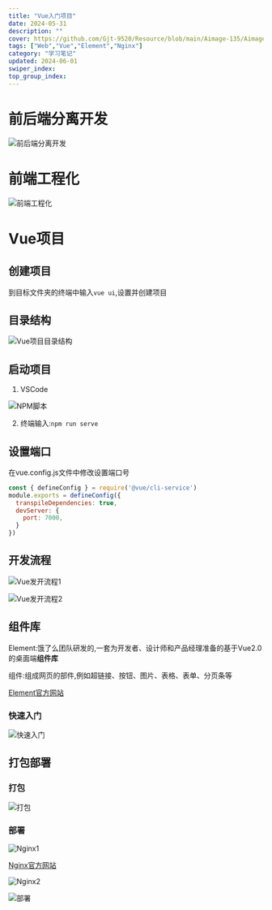```yaml
---
title: "Vue入门项目"
date: 2024-05-31
description: ""
cover: https://github.com/Gjt-9520/Resource/blob/main/Aimage-135/Aimage33.jpg?raw=true
tags: ["Web","Vue","Element","Nginx"]
category: "学习笔记"
updated: 2024-06-01
swiper_index: 
top_group_index: 
---
```


# 前后端分离开发

![前后端分离开发](../images/前后端分离开发.png)

# 前端工程化

![前端工程化](../images/前端工程化.png)

# Vue项目

## 创建项目

到目标文件夹的终端中输入`vue ui`,设置并创建项目

## 目录结构

![Vue项目目录结构](../images/Vue项目目录结构.png)

## 启动项目

1. VSCode

![NPM脚本](../images/Vue项目启动.png)

2. 终端输入:`npm run serve`

## 设置端口

在vue.config.js文件中修改设置端口号

```js
const { defineConfig } = require('@vue/cli-service')
module.exports = defineConfig({
  transpileDependencies: true,
  devServer: {
    port: 7000,
  }
})
```

## 开发流程

![Vue发开流程1](../images/Vue发开流程1.png)

![Vue发开流程2](../images/Vue发开流程2.png)

## 组件库

Element:饿了么团队研发的,一套为开发者、设计师和产品经理准备的基于Vue2.0的桌面端**组件库**

组件:组成网页的部件,例如超链接、按钮、图片、表格、表单、分页条等

[Element官方网站](https://element-plus.org/zh-CN/)

### 快速入门

![快速入门](../images/Element快速入门.png)

## 打包部署

### 打包

![打包](../images/Vue打包.png)

### 部署

![Nginx1](../images/Nginx1.png)

[Nginx官方网站](https://nginx.org/)

![Nginx2](../images/Nginx2.png)

![部署](../images/Nginx部署.png)